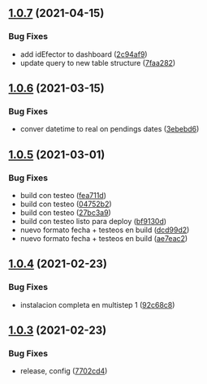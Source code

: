 ## [1.0.7](https://github.com/orlandobrea/dashboard-migracion-sips-fe/compare/v1.0.6...v1.0.7) (2021-04-15)


### Bug Fixes

* add idEfector to dashboard ([2c94af9](https://github.com/orlandobrea/dashboard-migracion-sips-fe/commit/2c94af974c1d14dc219915759acb42814fa534cd))
* update query to new table structure ([7faa282](https://github.com/orlandobrea/dashboard-migracion-sips-fe/commit/7faa282f325b4fb910fb17a68ebfc155713888e8))

## [1.0.6](https://github.com/orlandobrea/dashboard-migracion-sips-fe/compare/v1.0.5...v1.0.6) (2021-03-15)


### Bug Fixes

* conver datetime to real on pendings dates ([3ebebd6](https://github.com/orlandobrea/dashboard-migracion-sips-fe/commit/3ebebd6b7233875021e4b213a6e91a21b0c8b611))

## [1.0.5](https://github.com/orlandobrea/dashboard-migracion-sips-fe/compare/v1.0.4...v1.0.5) (2021-03-01)


### Bug Fixes

* build con testeo ([fea711d](https://github.com/orlandobrea/dashboard-migracion-sips-fe/commit/fea711d689a427ef70df73a422e222e3bf15daf7))
* build con testeo ([04752b2](https://github.com/orlandobrea/dashboard-migracion-sips-fe/commit/04752b2ed35ad8621681dca91240468af038032d))
* build con testeo ([27bc3a9](https://github.com/orlandobrea/dashboard-migracion-sips-fe/commit/27bc3a9e452f26f65fa4d4ef812fdf5c59af6c75))
* build con testeo listo para deploy ([bf9130d](https://github.com/orlandobrea/dashboard-migracion-sips-fe/commit/bf9130d19923e79e0580d538fa520cf220eccea4))
* nuevo formato fecha + testeos en build ([dcd99d2](https://github.com/orlandobrea/dashboard-migracion-sips-fe/commit/dcd99d2474c6d57e3ddfc23256f3ca119ae00342))
* nuevo formato fecha + testeos en build ([ae7eac2](https://github.com/orlandobrea/dashboard-migracion-sips-fe/commit/ae7eac2f894a33c14b16a693f84991fdd2c04e11))

## [1.0.4](https://github.com/orlandobrea/dashboard-migracion-sips-fe/compare/v1.0.3...v1.0.4) (2021-02-23)


### Bug Fixes

* instalacion completa en multistep 1 ([92c68c8](https://github.com/orlandobrea/dashboard-migracion-sips-fe/commit/92c68c80f38325509c35c3e001af89d48d49ec18))

## [1.0.3](https://github.com/orlandobrea/dashboard-migracion-sips-fe/compare/v1.0.2...v1.0.3) (2021-02-23)


### Bug Fixes

* release, config ([7702cd4](https://github.com/orlandobrea/dashboard-migracion-sips-fe/commit/7702cd48e9bf925986b246bc37583d707beda75d))
